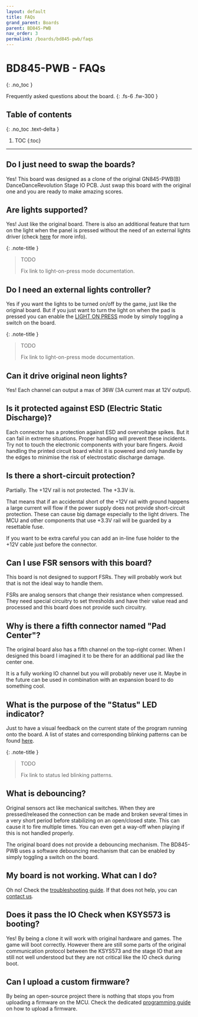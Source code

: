 ```yaml
---
layout: default
title: FAQs
grand_parent: Boards
parent: BD845-PWB
nav_order: 3
permalink: /boards/bd845-pwb/faqs
---
```


# BD845-PWB - FAQs
{: .no_toc }

Frequently asked questions about the board.
{: .fs-6 .fw-300 }

## Table of contents
{: .no_toc .text-delta }

1. TOC
{:toc}

---

## Do I just need to swap the boards?

Yes! This board was designed as a clone of the original GN845-PWB(B) DanceDanceRevolution Stage IO PCB. Just swap this board with the original one and you are ready to make amazing scores.

## Are lights supported?

Yes! Just like the original board. There is also an additional feature that turn on the light when the panel is pressed without the need of an external lights driver (check [here]() for more info).

{: .note-title }
> TODO
>
> Fix link to light-on-press mode documentation.

## Do I need an external lights controller?

Yes if you want the lights to be turned on/off by the game, just like the original board. But if you just want to turn the light on when the pad is pressed you can enable the [LIGHT ON PRESS]() mode by simply toggling a switch on the board.

{: .note-title }
> TODO
>
> Fix link to light-on-press mode documentation.

## Can it drive original neon lights?

Yes! Each channel can output a max of 36W (3A current max at 12V output).

## Is it protected against ESD (Electric Static Discharge)?

Each connector has a protection against ESD and overvoltage spikes. But it can fail in extreme situations. Proper handling will prevent these incidents. Try not to touch the electronic components with your bare fingers. Avoid handling the printed circuit board whilst it is powered and only handle by the edges to minimise the risk of electrostatic discharge damage.

## Is there a short-circuit protection?

Partially. The +12V rail is not protected. The +3.3V is. 

That means that if an accidental short of the +12V rail with ground happens a large current will flow if the power supply does not provide short-circuit protection. These can cause big damage especially to the light drivers. The MCU and other components that use +3.3V rail will be guarded by a resettable fuse. 

If you want to be extra careful you can add an in-line fuse holder to the +12V cable just before the connector.

## Can I use FSR sensors with this board?

This board is not designed to support FSRs. They will probably work but that is not the ideal way to handle them. 

FSRs are analog sensors that change their resistance when compressed. They need special circuitry to set thresholds and have their value read and processed and this board does not provide such circuitry.

## Why is there a fifth connector named "Pad Center"?

The original board also has a fifth channel on the top-right corner. When I designed this board I imagined it to be there for an additional pad like the center one. 

It is a fully working IO channel but you will probably never use it. Maybe in the future can be used in combination with an expansion board to do something cool.

## What is the purpose of the "Status" LED indicator?

Just to have a visual feedback on the current state of the program running onto the board. A list of states and corresponding blinking patterns can be found [here]().

{: .note-title }
> TODO
>
> Fix link to status led blinking patterns.

## What is debouncing?

Original sensors act like mechanical switches. When they are pressed/released the connection can be made and broken several times in a very short period before stabilizing on an open/closed state. This can cause it to fire multiple times. You can even get a way-off when playing if this is not handled properly.

The original board does not provide a debouncing mechanism. The BD845-PWB uses a software debouncing mechanism that can be enabled by simply toggling a switch on the board.

## My board is not working. What can I do?

Oh no! Check the [troubleshooting guide][troubleshooting guide]. If that does not help, you can [contact us]().

## Does it pass the IO Check when KSYS573 is booting?

Yes! By being a clone it will work with original hardware and games. The game will boot correctly.
However there are still some parts of the original communication protocol between the KSYS573 and the
stage IO that are still not well understood but they are not critical like the IO check during boot.

## Can I upload a custom firmware?

By being an open-source project there is nothing that stops you from uploading a firmware on the MCU.
Check the dedicated [programming guide][programming guide] on how to upload a firmware.



[programming guide]: /boards/bd845-pwb/programming
[troubleshooting guide]: /boards/bd845-pwb/troubleshooting